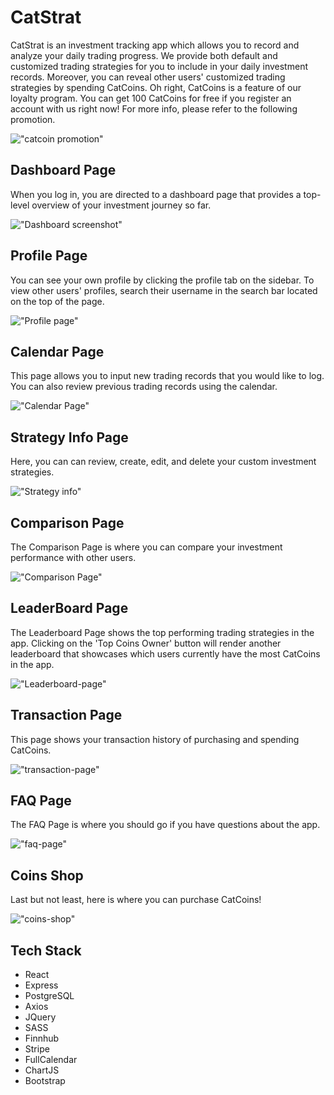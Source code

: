 # CatStrat
CatStrat is an investment tracking app which allows you to record and analyze your daily trading progress. We provide both default and customized trading strategies for you to include in your daily investment records. Moreover, you can reveal other users' customized trading strategies by spending CatCoins. Oh right, CatCoins is a feature of our loyalty program. You can get 100 CatCoins for free if you register an account with us right now! For more info, please refer to the following promotion.

!["catcoin promotion"](https://github.com/Kuangdia/CatStrat/blob/main/public/docs/catcoin-promotion.png)

## Dashboard Page
When you log in, you are directed to a dashboard page that provides a top-level overview of your investment journey so far.

!["Dashboard screenshot"](https://github.com/Kuangdia/CatStrat/blob/main/public/docs/dashboard-page.png)

## Profile Page
You can see your own profile by clicking the profile tab on the sidebar. To view other users' profiles, search their username in the search bar located on the top of the page.

!["Profile page"](https://github.com/Kuangdia/CatStrat/blob/main/public/docs/profile-page.png)

## Calendar Page
This page allows you to input new trading records that you would like to log. You can also review previous trading records using the calendar.

!["Calendar Page"](https://github.com/Kuangdia/CatStrat/blob/main/public/docs/calendar-page.png)

## Strategy Info Page
Here, you can can review, create, edit, and delete your custom investment strategies.

!["Strategy info"](https://github.com/Kuangdia/CatStrat/blob/main/public/docs/strategy-info-page.png)

## Comparison Page
The Comparison Page is where you can compare your investment performance with other users.

!["Comparison Page"](https://github.com/Kuangdia/CatStrat/blob/main/public/docs/comparison-page1.png)

## LeaderBoard Page
The Leaderboard Page shows the top performing trading strategies in the app. Clicking on the 'Top Coins Owner' button will render another leaderboard that showcases which users currently have the most CatCoins in the app.

!["Leaderboard-page"](https://github.com/Kuangdia/CatStrat/blob/main/public/docs/leaderboard-page.png)

## Transaction Page
This page shows your transaction history of purchasing and spending CatCoins.

!["transaction-page"](https://github.com/Kuangdia/CatStrat/blob/main/public/docs/transaction-page.png)

## FAQ Page
The FAQ Page is where you should go if you have questions about the app.

!["faq-page"](https://github.com/Kuangdia/CatStrat/blob/main/public/docs/FAQ-page.png)

## Coins Shop
Last but not least, here is where you can purchase CatCoins!

!["coins-shop"](https://github.com/Kuangdia/CatStrat/blob/main/public/docs/cat-shop.png)



## Tech Stack

* React
* Express
* PostgreSQL
* Axios
* JQuery
* SASS
* Finnhub
* Stripe
* FullCalendar
* ChartJS
* Bootstrap






